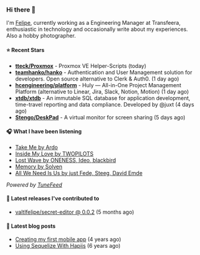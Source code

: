 ### Hi there 👋

I'm [Felipe](https://felipevm.com), currently working as a Engineering Manager at Transfeera, enthusiastic in technology and occasionally write about my experiences. Also a hobby photographer.

#### ⭐ Recent Stars
- **[tteck/Proxmox](https://github.com/tteck/Proxmox)** - Proxmox VE Helper-Scripts (today)
- **[teamhanko/hanko](https://github.com/teamhanko/hanko)** - Authentication and User Management solution for developers. Open source alternative to Clerk &amp; Auth0. (1 day ago)
- **[hcengineering/platform](https://github.com/hcengineering/platform)** - Huly — All-in-One Project Management Platform (alternative to Linear, Jira, Slack, Notion, Motion) (1 day ago)
- **[xtdb/xtdb](https://github.com/xtdb/xtdb)** - An immutable SQL database for application development, time-travel reporting and data compliance. Developed by @juxt (4 days ago)
- **[Stengo/DeskPad](https://github.com/Stengo/DeskPad)** - A virtual monitor for screen sharing (5 days ago)

#### 🎧 What I have been listening
- [Take Me by Ardo](https://open.spotify.com/track/5KXkMThFM118uMkxZFhngW)
- [Inside My Love by TWOPILOTS](https://open.spotify.com/track/35Z92uTzX4sfUPx4WUACVh)
- [Lost Wave by ONENESS, Ideo, blackbird](https://open.spotify.com/track/5zT7JGw3w0qQupcKAl0Cay)
- [Memory by Solven](https://open.spotify.com/track/4BZoOQjoqd9qGaGGI1kvg5)
- [All We Need Is Us by just Fede, Steeg, David Emde](https://open.spotify.com/track/1cgv6rn6OIaHtKdU0Umrdn)

_Powered by [TuneFeed](https://tunefeed.app?ref=valtlfelipe-gh-profile)_ 

#### 🚀 Latest releases I've contributed to


- [valtlfelipe/secret-editor @ 0.0.2](https://github.com/valtlfelipe/secret-editor/releases/tag/0.0.2) (5 months ago)

#### 📄 Latest blog posts
- [Creating my first mobile app](https://felipevm.com/posts/creating-my-first-mobile-app/) (4 years ago)
- [Using Sequelize With Hapijs](https://felipevm.com/posts/using-sequelize-with-hapijs/) (6 years ago)
